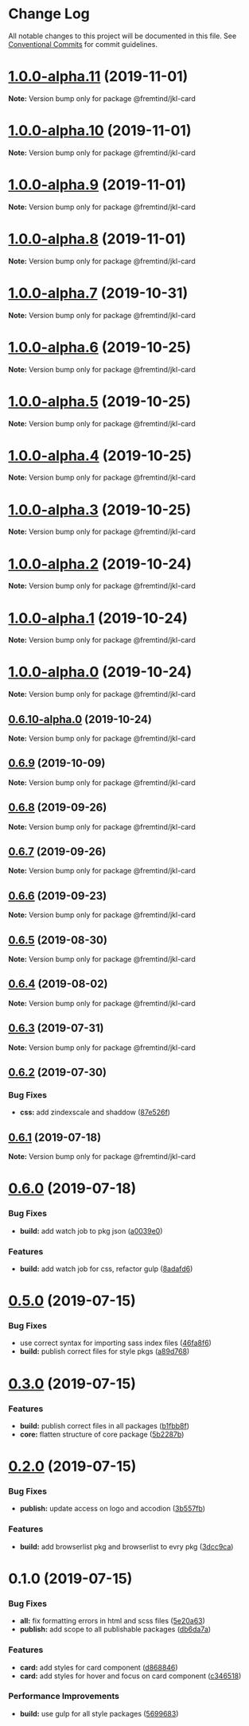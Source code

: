 # Change Log

All notable changes to this project will be documented in this file.
See [Conventional Commits](https://conventionalcommits.org) for commit guidelines.

# [1.0.0-alpha.11](https://github.com/fremtind/jokul/compare/@fremtind/jkl-card@1.0.0-alpha.10...@fremtind/jkl-card@1.0.0-alpha.11) (2019-11-01)

**Note:** Version bump only for package @fremtind/jkl-card





# [1.0.0-alpha.10](https://github.com/fremtind/jokul/compare/@fremtind/jkl-card@0.6.9...@fremtind/jkl-card@1.0.0-alpha.10) (2019-11-01)

**Note:** Version bump only for package @fremtind/jkl-card





# [1.0.0-alpha.9](https://github.com/fremtind/jokul/compare/@fremtind/jkl-card@1.0.0-alpha.8...@fremtind/jkl-card@1.0.0-alpha.9) (2019-11-01)

**Note:** Version bump only for package @fremtind/jkl-card





# [1.0.0-alpha.8](https://github.com/fremtind/jokul/compare/@fremtind/jkl-card@1.0.0-alpha.7...@fremtind/jkl-card@1.0.0-alpha.8) (2019-11-01)

**Note:** Version bump only for package @fremtind/jkl-card





# [1.0.0-alpha.7](https://github.com/fremtind/jokul/compare/@fremtind/jkl-card@1.0.0-alpha.6...@fremtind/jkl-card@1.0.0-alpha.7) (2019-10-31)

**Note:** Version bump only for package @fremtind/jkl-card





# [1.0.0-alpha.6](https://github.com/fremtind/jokul/compare/@fremtind/jkl-card@1.0.0-alpha.5...@fremtind/jkl-card@1.0.0-alpha.6) (2019-10-25)

**Note:** Version bump only for package @fremtind/jkl-card





# [1.0.0-alpha.5](https://github.com/fremtind/jokul/compare/@fremtind/jkl-card@1.0.0-alpha.4...@fremtind/jkl-card@1.0.0-alpha.5) (2019-10-25)

**Note:** Version bump only for package @fremtind/jkl-card





# [1.0.0-alpha.4](https://github.com/fremtind/jokul/compare/@fremtind/jkl-card@1.0.0-alpha.3...@fremtind/jkl-card@1.0.0-alpha.4) (2019-10-25)

**Note:** Version bump only for package @fremtind/jkl-card





# [1.0.0-alpha.3](https://github.com/fremtind/jokul/compare/@fremtind/jkl-card@1.0.0-alpha.2...@fremtind/jkl-card@1.0.0-alpha.3) (2019-10-25)

**Note:** Version bump only for package @fremtind/jkl-card





# [1.0.0-alpha.2](https://github.com/fremtind/jokul/compare/@fremtind/jkl-card@1.0.0-alpha.1...@fremtind/jkl-card@1.0.0-alpha.2) (2019-10-24)

**Note:** Version bump only for package @fremtind/jkl-card





# [1.0.0-alpha.1](https://github.com/fremtind/jokul/compare/@fremtind/jkl-card@1.0.0-alpha.0...@fremtind/jkl-card@1.0.0-alpha.1) (2019-10-24)

**Note:** Version bump only for package @fremtind/jkl-card





# [1.0.0-alpha.0](https://github.com/fremtind/jokul/compare/@fremtind/jkl-card@0.6.10-alpha.0...@fremtind/jkl-card@1.0.0-alpha.0) (2019-10-24)

**Note:** Version bump only for package @fremtind/jkl-card





## [0.6.10-alpha.0](https://github.com/fremtind/jokul/compare/@fremtind/jkl-card@0.6.9...@fremtind/jkl-card@0.6.10-alpha.0) (2019-10-24)

**Note:** Version bump only for package @fremtind/jkl-card





## [0.6.9](https://github.com/fremtind/jokul/compare/@fremtind/jkl-card@0.6.8...@fremtind/jkl-card@0.6.9) (2019-10-09)

**Note:** Version bump only for package @fremtind/jkl-card





## [0.6.8](https://github.com/fremtind/jokul/compare/@fremtind/jkl-card@0.6.7...@fremtind/jkl-card@0.6.8) (2019-09-26)

**Note:** Version bump only for package @fremtind/jkl-card





## [0.6.7](https://github.com/fremtind/jokul/compare/@fremtind/jkl-card@0.6.6...@fremtind/jkl-card@0.6.7) (2019-09-26)

**Note:** Version bump only for package @fremtind/jkl-card





## [0.6.6](https://github.com/fremtind/jokul/compare/@fremtind/jkl-card@0.6.5...@fremtind/jkl-card@0.6.6) (2019-09-23)

**Note:** Version bump only for package @fremtind/jkl-card





## [0.6.5](https://github.com/fremtind/jokul/compare/@fremtind/jkl-card@0.6.4...@fremtind/jkl-card@0.6.5) (2019-08-30)

**Note:** Version bump only for package @fremtind/jkl-card





## [0.6.4](https://github.com/fremtind/jokul/compare/@fremtind/jkl-card@0.6.3...@fremtind/jkl-card@0.6.4) (2019-08-02)

**Note:** Version bump only for package @fremtind/jkl-card





## [0.6.3](https://github.com/fremtind/jokul/compare/@fremtind/jkl-card@0.6.2...@fremtind/jkl-card@0.6.3) (2019-07-31)

**Note:** Version bump only for package @fremtind/jkl-card





## [0.6.2](https://github.com/fremtind/jokul/compare/@fremtind/jkl-card@0.6.1...@fremtind/jkl-card@0.6.2) (2019-07-30)


### Bug Fixes

* **css:** add zindexscale and shaddow ([87e526f](https://github.com/fremtind/jokul/commit/87e526f))





## [0.6.1](https://github.com/fremtind/jokul/compare/@fremtind/jkl-card@0.6.0...@fremtind/jkl-card@0.6.1) (2019-07-18)

**Note:** Version bump only for package @fremtind/jkl-card





# [0.6.0](https://github.com/fremtind/jokul/compare/@fremtind/jkl-card@0.5.0...@fremtind/jkl-card@0.6.0) (2019-07-18)


### Bug Fixes

* **build:** add watch job to pkg json ([a0039e0](https://github.com/fremtind/jokul/commit/a0039e0))


### Features

* **build:** add watch job for css, refactor gulp ([8adafd6](https://github.com/fremtind/jokul/commit/8adafd6))





# [0.5.0](https://github.com/fremtind/jokul/compare/@fremtind/jkl-card@0.3.0...@fremtind/jkl-card@0.5.0) (2019-07-15)


### Bug Fixes

* use correct syntax for importing sass index files ([46fa8f6](https://github.com/fremtind/jokul/commit/46fa8f6))
* **build:** publish correct files for style pkgs ([a89d768](https://github.com/fremtind/jokul/commit/a89d768))





# [0.3.0](https://github.com/fremtind/jokul/compare/@fremtind/jkl-card@0.2.0...@fremtind/jkl-card@0.3.0) (2019-07-15)


### Features

* **build:** publish correct files in all packages ([b1fbb8f](https://github.com/fremtind/jokul/commit/b1fbb8f))
* **core:** flatten structure of core package ([5b2287b](https://github.com/fremtind/jokul/commit/5b2287b))





# [0.2.0](https://github.com/fremtind/jokul/compare/@fremtind/jkl-card@0.1.0...@fremtind/jkl-card@0.2.0) (2019-07-15)

### Bug Fixes

-   **publish:** update access on logo and accodion ([3b557fb](https://github.com/fremtind/jokul/commit/3b557fb))

### Features

-   **build:** add browserlist pkg and browserlist to evry pkg ([3dcc9ca](https://github.com/fremtind/jokul/commit/3dcc9ca))

# 0.1.0 (2019-07-15)

### Bug Fixes

-   **all:** fix formatting errors in html and scss files ([5e20a63](https://github.com/fremtind/jokul/commit/5e20a63))
-   **publish:** add scope to all publishable packages ([db6da7a](https://github.com/fremtind/jokul/commit/db6da7a))

### Features

-   **card:** add styles for card component ([d868846](https://github.com/fremtind/jokul/commit/d868846))
-   **card:** add styles for hover and focus on card component ([c346518](https://github.com/fremtind/jokul/commit/c346518))

### Performance Improvements

-   **build:** use gulp for all style packages ([5699683](https://github.com/fremtind/jokul/commit/5699683))
